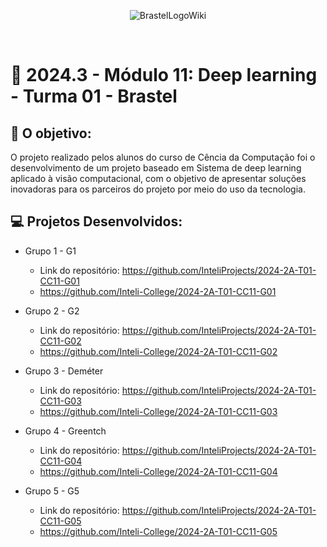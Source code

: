 <div align="center">


![BrastelLogoWiki](https://github.com/user-attachments/assets/9647f8d3-21e1-4e07-bce9-94b8be03e80a)

</div>

<br>

# 🙋 2024.3 - Módulo 11: Deep learning - Turma 01 - Brastel


## 🎯 O objetivo:
O projeto realizado pelos alunos do curso de Cência da Computação foi o desenvolvimento de um projeto baseado em Sistema de deep learning aplicado à visão computacional, com o objetivo de apresentar soluções inovadoras para os parceiros do projeto por meio do uso da tecnologia.

## 💻 Projetos Desenvolvidos: 

- Grupo 1 - G1
  - Link do repositório: https://github.com/InteliProjects/2024-2A-T01-CC11-G01
  - https://github.com/Inteli-College/2024-2A-T01-CC11-G01

- Grupo 2 - G2
  - Link do repositório: https://github.com/InteliProjects/2024-2A-T01-CC11-G02
  - https://github.com/Inteli-College/2024-2A-T01-CC11-G02

- Grupo 3 - Deméter
  - Link do repositório: https://github.com/InteliProjects/2024-2A-T01-CC11-G03
  - https://github.com/Inteli-College/2024-2A-T01-CC11-G03

- Grupo 4 - Greentch
  - Link do repositório: https://github.com/InteliProjects/2024-2A-T01-CC11-G04
  - https://github.com/Inteli-College/2024-2A-T01-CC11-G04

- Grupo 5 - G5
  - Link do repositório: https://github.com/InteliProjects/2024-2A-T01-CC11-G05
  - https://github.com/Inteli-College/2024-2A-T01-CC11-G05
